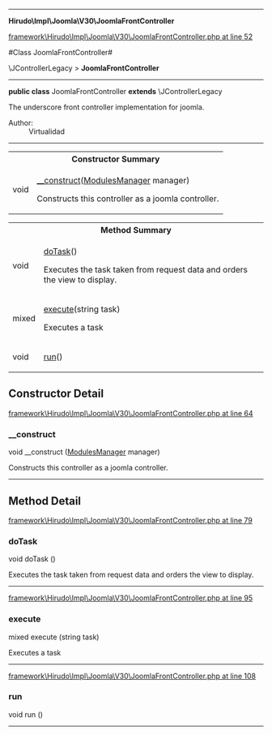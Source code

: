 

- - -

**Hirudo\Impl\Joomla\V30\JoomlaFrontController**


<a href="https://github.com/JeyDotC/Hirudo/blob/master/framework/Hirudo/Impl/Joomla/V30/JoomlaFrontController.php#L52" target='_blank'>framework\Hirudo\Impl\Joomla\V30\JoomlaFrontController.php at line 52</a>

#Class JoomlaFrontController#

\JControllerLegacy &gt; **JoomlaFrontController**




- - -

<p><strong>public  class</strong> <span>JoomlaFrontController</span>
<strong>extends</strong> \JControllerLegacy

</p>

<div class="comment" id="overview_description"><p>The underscore front controller implementation for joomla.</p></div>

<dl>
<dt>Author:</dt>
<dd>Virtualidad</dd>
</dl>


<hr />

<table id="summary_constructor">
<tr><th colspan="2">Constructor Summary</th></tr>
<tr>
<td><span class='k'></span> <span class='nx'>void</span></td>
<td class="description"><p class="name"><a href="#__construct">__construct</a>(<a href="https://github.com/JeyDotC/Hirudo-docs/blob/master/Hirudo/Core/ModulesManager.md">ModulesManager</a> manager)</p><p class="description">Constructs this controller as a joomla controller.</p></td>
</tr>
</table>

<table id="summary_method">
<tr><th colspan="2">Method Summary</th></tr>
<tr>
<td><span class='k'></span> <span class='nx'>void</span></td>
<td class="description"><p class="name"><a href="#dotask">doTask</a>()</p><p class="description">Executes the task taken from request data and orders the view to display.</p></td>
</tr>
<tr>
<td><span class='k'></span> <span class='nx'>mixed</span></td>
<td class="description"><p class="name"><a href="#execute">execute</a>(string task)</p><p class="description">Executes a task</p></td>
</tr>
<tr>
<td><span class='k'></span> <span class='nx'>void</span></td>
<td class="description"><p class="name"><a href="#run">run</a>()</p></td>
</tr>
</table>

<h2>Constructor Detail</h2>


<a href="https://github.com/JeyDotC/Hirudo/blob/master/framework/Hirudo/Impl/Joomla/V30/JoomlaFrontController.php#L64" target='_blank'>framework\Hirudo\Impl\Joomla\V30\JoomlaFrontController.php at line 64</a>

<h3 id="__construct">__construct</h3>
<span class='k'></span> <span class='nx'>void</span> <span class='nf'>__construct</span> (<a href="https://github.com/JeyDotC/Hirudo-docs/blob/master/Hirudo/Core/ModulesManager.md">ModulesManager</a> manager)

<div class="details">
<p>Constructs this controller as a joomla controller.</p>
</div>

- - -

<h2 id="detail_method">Method Detail</h2>

<a href="https://github.com/JeyDotC/Hirudo/blob/master/framework/Hirudo/Impl/Joomla/V30/JoomlaFrontController.php#L79" target='_blank'>framework\Hirudo\Impl\Joomla\V30\JoomlaFrontController.php at line 79</a>

<h3 id="doTask()">doTask</h3>
<span class='k'></span> <span class='nx'>void</span> <span class='nf'>doTask</span> ()

<div class="details">
<p>Executes the task taken from request data and orders the view to display.</p>
</div>

- - -


<a href="https://github.com/JeyDotC/Hirudo/blob/master/framework/Hirudo/Impl/Joomla/V30/JoomlaFrontController.php#L95" target='_blank'>framework\Hirudo\Impl\Joomla\V30\JoomlaFrontController.php at line 95</a>

<h3 id="execute()">execute</h3>
<span class='k'></span> <span class='nx'>mixed</span> <span class='nf'>execute</span> (string task)

<div class="details">
<p>Executes a task</p>
</div>

- - -


<a href="https://github.com/JeyDotC/Hirudo/blob/master/framework/Hirudo/Impl/Joomla/V30/JoomlaFrontController.php#L108" target='_blank'>framework\Hirudo\Impl\Joomla\V30\JoomlaFrontController.php at line 108</a>

<h3 id="run()">run</h3>
<span class='k'></span> <span class='nx'>void</span> <span class='nf'>run</span> ()

<div class="details">

</div>

- - -

